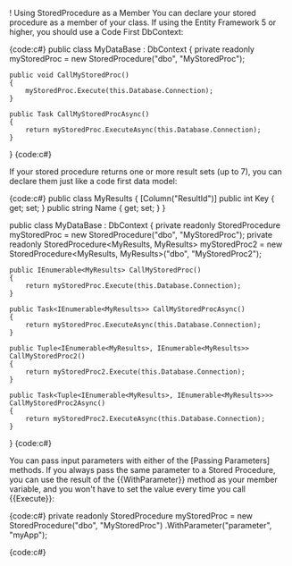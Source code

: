 ! Using StoredProcedure as a Member
You can declare your stored procedure as a member of your class. If using the Entity Framework 5 or higher, you should use a Code First DbContext:

{code:c#}
public class MyDataBase : DbContext
{
    private readonly myStoredProc = new StoredProcedure("dbo", "MyStoredProc");
    
    public void CallMyStoredProc()
    {
        myStoredProc.Execute(this.Database.Connection);
    }

    public Task CallMyStoredProcAsync()
    {
        return myStoredProc.ExecuteAsync(this.Database.Connection);
    }
}
{code:c#}

If your stored procedure returns one or more result sets (up to 7), you can declare them just like a code first data model:

{code:c#}
public class MyResults
{
    [Column("ResultId")]
    public int Key { get; set; }
    public string Name { get; set; }
}

public class MyDataBase : DbContext
{
    private readonly StoredProcedure<MyResults> myStoredProc = 
        new StoredProcedure<MyResults>("dbo", "MyStoredProc");
    private readonly StoredProcedure<MyResults, MyResults> myStoredProc2 = 
        new StoredProcedure<MyResults, MyResults>("dbo", "MyStoredProc2");
        
    public IEnumerable<MyResults> CallMyStoredProc()
    {
        return myStoredProc.Execute(this.Database.Connection);
    }

    public Task<IEnumerable<MyResults>> CallMyStoredProcAsync()
    {
        return myStoredProc.ExecuteAsync(this.Database.Connection);
    }

    public Tuple<IEnumerable<MyResults>, IEnumerable<MyResults>> CallMyStoredProc2()
    {
        return myStoredProc2.Execute(this.Database.Connection);
    }

    public Task<Tuple<IEnumerable<MyResults>, IEnumerable<MyResults>>> CallMyStoredProc2Async()
    {
        return myStoredProc2.ExecuteAsync(this.Database.Connection);
    }
}
{code:c#}

You can pass input parameters with either of the [Passing Parameters] methods. If you always pass the same parameter to a Stored Procedure, you can use the result of the {{WithParameter}} method as your member variable, and you won't have to set the value every time you call {{Execute}}:

{code:c#}
private readonly StoredProcedure<MyResults> myStoredProc = 
    new StoredProcedure<MyResults>("dbo", "MyStoredProc")
            .WithParameter("parameter", "myApp");

{code:c#}
